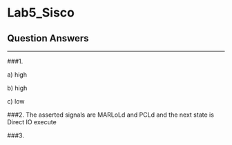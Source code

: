 Lab5_Sisco
==========

## Question Answers
--------------------
###1.

a) high

b) high

c) low

###2.
The asserted signals are MARLoLd and PCLd and the next state is Direct IO execute

###3.

